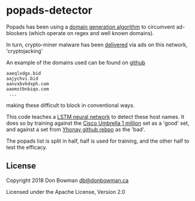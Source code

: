 # popads-detector

Popads has been using a [domain generation algorithm](https://en.wikipedia.org/wiki/Domain_generation_algorithm)
to circumvent ad-blockers (which operate on regex and well known domains).

In turn, crypto-miner malware has been
[delivered](http://blog.netlab.360.com/who-is-stealing-my-power-iii-an-adnetwork-company-case-study-en/)
via ads on this network, 'cryptojacking'

An example of the domains used can be found on
[github](https://raw.githubusercontent.com/Yhonay/antipopads/master/hosts)

```
aaeqlxdgx.bid
aajychvi.bid
aanvxbvkdxph.com
aaomstbnbiqo.com
 ...
```

making these difficult to block in conventional ways.

This code teaches a [LSTM neural network](https://en.wikipedia.org/wiki/Long_short-term_memory)
to detect these host names. It does so by training against the
[Cisco Umbrella 1 million](https://umbrella.cisco.com/blog/2016/12/14/cisco-umbrella-1-million/)
set as a 'good' set, and against a set from [Yhonay github rebpo](https://github.com/Yhonay/antipopads)
as the 'bad'.

The popads list is split in half, half is used for training, and the other half to
test the efficacy.

## License

Copyright 2018 Don Bowman <db@donbowman.ca>

Licensed under the Apache License, Version 2.0


